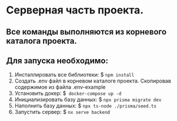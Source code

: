 # Серверная часть проекта.

## Все команды выполняются из корневого каталога проекта.

## Для запуска необходимо:

1. Инсталлировать все библиотеки:
   $ `npm install`
2. Создать .env файл в корневом каталоге проекта. Скопировав содержимое из файла .env-example
3. Установить докер:
   $` docker-compose up -d`
4. Инициализировать базу данных:
   $ `npx prisma migrate dev`
5. Наполнить базу данных:
   $ `npx ts-node ./prisma/seed.ts`
6. Запустить сервер:
   $ `nx serve backend`
